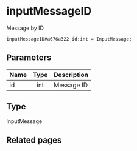 # inputMessageID
Message by ID

```
inputMessageID#a676a322 id:int = InputMessage;
```

## Parameters
| Name | Type | Description |
| ---- | :----: | ----------- |
| id | int | Message ID |


## Type
InputMessage

## Related pages
